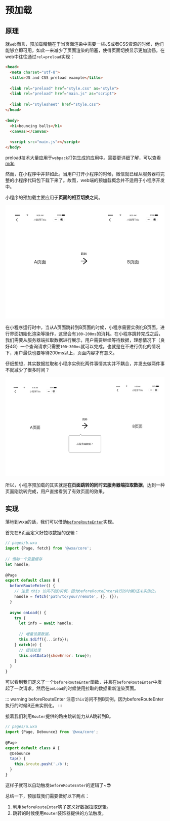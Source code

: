# 预加载

## 原理

就`web`而言，预加载精髓在于当页面渲染中需要一些JS或者CSS资源的时候，他们能够立即可用，如此一来减少了页面渲染的阻塞，使得页面切换显示更加流畅。在web中往往通过`rel=preload`实现：

``` html
<head>
  <meta charset="utf-8">
  <title>JS and CSS preload example</title>

  <link rel="preload" href="style.css" as="style">
  <link rel="preload" href="main.js" as="script">

  <link rel="stylesheet" href="style.css">
</head>

<body>
  <h1>bouncing balls</h1>
  <canvas></canvas>

  <script src="main.js"></script>
</body>
```

preload技术大量应用于`webpack`打包生成的应用中。需要更详细了解，可以查看[mdn](https://developer.mozilla.org/zh-CN/docs/Web/HTML/Preloading_content)

然而，在小程序中并非如此。当用户打开小程序的时候，微信就已经从服务器将完整的小程序代码包下载下来了。故而，web端的预加载概念并不适用于小程序开发中。

小程序的预加载主要应用于**页面的相互切换**之间。

![a->b](./preload-travel.png)

在小程序运行时中，当从A页面跳转到B页面的时候，小程序需要实例化B页面，进行界面初始化渲染等操作，这里会有`100~200ms`的消耗。在小程序跳转完成之后，我们需要从服务器端拉取数据进行展示，用户需要继续等待数据，理想情况下（良好4G）一个查询请求只需要`100~300ms`就可以完成。也就是在不进行优化的情况下，用户最快也要等待200ms以上，页面内容才有意义。

仔细想想，其实数据拉取和小程序实例化两件事情其实并不耦合，并发去做两件事不就减少了很多时间？

![a->b](./preload-travel-fetch.png)

所以，小程序预加载的其实就是**在页面跳转的同时去服务器端拉取数据**，达到一种页面刚跳转完成，用户直接看到了有效页面的效果。

## 实现
落地到wxa的话，我们可以借助[`beforeRouteEnter`](/core/hook.html#beforerouteenter)实现。

首先在B页面定义好拉取数据的逻辑：

``` js
// pages/b.wxa
import {Page, fetch} from '@wxa/core';

// 借助一个变量缓存
let handle;

@Page
export default class B {
  beforeRouteEnter() {
    // 注意 this 访问不到B实例，因为beforeRouteEnter执行的时候B还未实例化。
    handle = fetch('path/to/your/remote', {}, {});
  }

  async onLoad() {
    try {
      let info = await handle;

      // 增量设置数据。
      this.$diff({...info});
    } catch(e) {
      // 错误处理
      this.setData({showError: true});
    }
  }
} 
```

可以看到我们定义了一个`beforeRouteEnter`函数，并且在`beforeRouteEnter`中发起了一次请求，然后在`onLoad`的时候使用拉取的数据重新渲染页面。

::: warning beforeRouteEnter
注意`this`访问不到B实例，因为beforeRouteEnter执行的时候B还未实例化。
:::

接着我们利用`Router`提供的路由跳转能力从A跳转到B。

``` js
// pages/a.wxa
import {Page, Debounce} from '@wxa/core';

@Page
export default class A {
  @Debounce
  tap() {
    this.$route.push('./b');
  }
}
```

这样子就可以自动触发`beforeRouteEnter`的逻辑了~:sunglasses:

总结一下，预加载我们需要做好以下两点：
1. 利用`beforeRouteEnter`钩子定义好数据拉取逻辑。
2. 跳转的时候使用`Router`装饰器提供的方法触发。